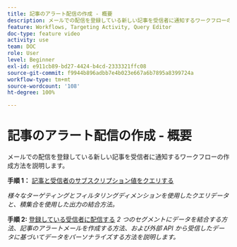 ```yaml
---
title: 記事のアラート配信の作成 - 概要
description: メールでの配信を登録している新しい記事を受信者に通知するワークフローの作成方法を説明します。
feature: Workflows, Targeting Activity, Query Editor
doc-type: feature video
activity: use
team: DOC
role: User
level: Beginner
exl-id: e911cb89-bd27-4424-b4cd-2333321ffc08
source-git-commit: f9944b896adbb7e4b023e667a6b7895a8399724a
workflow-type: tm+mt
source-wordcount: '108'
ht-degree: 100%

---
```


# 記事のアラート配信の作成 - 概要

メールでの配信を登録している新しい記事を受信者に通知するワークフローの作成方法を説明します。

**手順 1：** [記事と受信者のサブスクリプション値をクエリする](/help/tutorial-use-soap-apis/query-articles-and-recipient-subscription-values.md)

*様々なターゲティングとフィルタリングディメンションを使用したクエリデータと、積集合を使用した出力の結合方法。*

**手順 2:** [登録している受信者に配信する](/help/tutorial-use-soap-apis/send-delivery-to-subscribed-recipients.md)
*2 つのセグメントにデータを結合する方法、記事のアラートメールを作成する方法、および外部 API から受信したデータに基づいてデータをパーソナライズする方法を説明します。*
